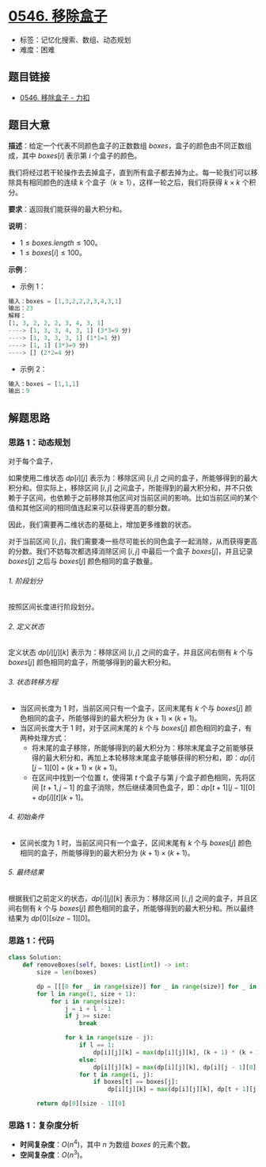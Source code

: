 # [0546. 移除盒子](https://leetcode.cn/problems/remove-boxes/)

- 标签：记忆化搜索、数组、动态规划
- 难度：困难

## 题目链接

- [0546. 移除盒子 - 力扣](https://leetcode.cn/problems/remove-boxes/)

## 题目大意

**描述**：给定一个代表不同颜色盒子的正数数组 $boxes$，盒子的颜色由不同正数组成，其中 $boxes[i]$ 表示第 $i$ 个盒子的颜色。

我们将经过若干轮操作去去掉盒子，直到所有盒子都去掉为止。每一轮我们可以移除具有相同颜色的连续 $k$ 个盒子（$k \ge 1$），这样一轮之后，我们将获得 $k \times k$ 个积分。

**要求**：返回我们能获得的最大积分和。

**说明**：

- $1 \le boxes.length \le 100$。
- $1 \le boxes[i] \le 100$。

**示例**：

- 示例 1：

```python
输入：boxes = [1,3,2,2,2,3,4,3,1]
输出：23
解释：
[1, 3, 2, 2, 2, 3, 4, 3, 1] 
----> [1, 3, 3, 4, 3, 1] (3*3=9 分) 
----> [1, 3, 3, 3, 1] (1*1=1 分) 
----> [1, 1] (3*3=9 分) 
----> [] (2*2=4 分)
```

- 示例 2：

```python
输入：boxes = [1,1,1]
输出：9
```

## 解题思路

### 思路 1：动态规划

对于每个盒子，

如果使用二维状态 $dp[i][j]$ 表示为：移除区间 $[i, j]$ 之间的盒子，所能够得到的最大积分和。但实际上，移除区间 $[i, j]$ 之间盒子，所能得到的最大积分和，并不只依赖于子区间，也依赖于之前移除其他区间对当前区间的影响。比如当前区间的某个值和其他区间的相同值连起来可以获得更高的额分数。

因此，我们需要再二维状态的基础上，增加更多维数的状态。

对于当前区间 $[i, j]$，我们需要凑一些尽可能长的同色盒子一起消除，从而获得更高的分数。我们不妨每次都选择消除区间 $[i, j]$ 中最后一个盒子 $boxes[j]$，并且记录 $boxes[j]$ 之后与 $boxes[j]$ 颜色相同的盒子数量。

###### 1. 阶段划分

按照区间长度进行阶段划分。

###### 2. 定义状态

定义状态 $dp[i][j][k]$ 表示为：移除区间 $[i, j]$ 之间的盒子，并且区间右侧有 $k$ 个与 $boxes[j]$ 颜色相同的盒子，所能够得到的最大积分和。

###### 3. 状态转移方程

- 当区间长度为 $1$ 时，当前区间只有一个盒子，区间末尾有 $k$ 个与 $boxes[j]$ 颜色相同的盒子，所能够得到的最大积分为 $(k + 1) \times (k + 1)$。
- 当区间长度大于 $1$ 时，对于区间末尾的 $k$ 个与 $boxes[j]$ 颜色相同的盒子，有两种处理方式：
  - 将末尾的盒子移除，所能够得到的最大积分为：移除末尾盒子之前能够获得的最大积分和，再加上本轮移除末尾盒子能够获得的积分和，即：$dp[i][j - 1][0] + (k + 1) \times (k + 1)$。
  - 在区间中找到一个位置 $t$，使得第 $t$ 个盒子与第 $j$ 个盒子颜色相同，先将区间 $[t + 1, j - 1]$ 的盒子消除，然后继续凑同色盒子，即：$dp[t + 1][j - 1][0] + dp[i][t][k + 1]$。

###### 4. 初始条件

- 区间长度为 $1$ 时，当前区间只有一个盒子，区间末尾有 $k$ 个与 $boxes[j]$ 颜色相同的盒子，所能够得到的最大积分为 $(k + 1) \times (k + 1)$。

###### 5. 最终结果

根据我们之前定义的状态，$dp[i][j][k]$ 表示为：移除区间 $[i, j]$ 之间的盒子，并且区间右侧有 $k$ 个与 $boxes[j]$ 颜色相同的盒子，所能够得到的最大积分和。所以最终结果为 $dp[0][size - 1][0]$。

### 思路 1：代码

```python
class Solution:
    def removeBoxes(self, boxes: List[int]) -> int:
        size = len(boxes)

        dp = [[[0 for _ in range(size)] for _ in range(size)] for _ in range(size)]
        for l in range(1, size + 1):
            for i in range(size):
                j = i + l - 1
                if j >= size:
                    break

                for k in range(size - j):
                    if l == 1:
                        dp[i][j][k] = max(dp[i][j][k], (k + 1) * (k + 1))
                    else:
                        dp[i][j][k] = max(dp[i][j][k], dp[i][j - 1][0] + (k + 1) * (k + 1))
                    for t in range(i, j):
                        if boxes[t] == boxes[j]:
                            dp[i][j][k] = max(dp[i][j][k], dp[t + 1][j - 1][0] + dp[i][t][k + 1])

        return dp[0][size - 1][0]
```

### 思路 1：复杂度分析

- **时间复杂度**：$O(n^4)$，其中 $n$ 为数组 $boxes$ 的元素个数。
- **空间复杂度**：$O(n^3)$。

